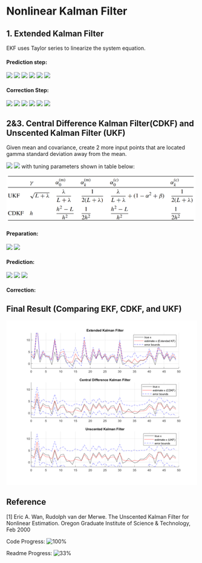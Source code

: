 # Nonlinear Kalman Filter 
## 1. Extended Kalman Filter
EKF uses Taylor series to linearize the system equation. 

#### Prediction step:

<img src="https://latex.codecogs.com/svg.image?\large&space;{\color{Gray}\hat{x}_k^-=\mathbb{E}[f_{k-1}(x_{k-1},u_{k-1},w_{k-1})|\mathbb{Z}_{k-1}]\simeq&space;f_{k-1}(\hat{x}_{k-1}^&plus;,u_{k-1},\bar{w}_{k-1})}">
<img src="https://latex.codecogs.com/svg.image?\large&space;{\color{Gray}\tilde{x}_k^-=x_k-\hat{x}_k^-=f_{k-1}(x_{k-1},u_{k-1},w_{k-1})-f_{k-1}(\hat{x}_{k-1}^&plus;,u_{k-1},\bar{w}_{k-1})}">
<img src="https://latex.codecogs.com/svg.image?\large&space;{\color{Gray}\hat{x}_k^-\simeq&space;f_{k-1}(x_{k-1},u_{k-1},w_{k-1})&plus;\hat{A}_{k-1}(x_{k-1}-\hat{x}_{k-1}^&plus;)&plus;\hat{B}_{k-1}(w_{k-1}-\bar{w}_{k-1})}">
<img src="https://latex.codecogs.com/svg.image?\large&space;{\color{Gray}\hat{A}_{k-1}=\frac{df_{k-1}(x_{k-1},u_{k-1},w_{k-1})}{dx_{k-1}}|_{x_{k-1}=\hat{x}_{k-1}^&plus;},\&space;\hat{B}_{k-1}=\frac{df_{k-1}(x_{k-1},u_{k-1},w_{k-1})}{dw_{k-1}}|_{w_{k-1}=\bar{w}_{k-1}^&plus;}}">
<img src="https://latex.codecogs.com/svg.image?\large&space;{\color{Gray}\Sigma_{\tilde{x},k}^-=\hat{A}_{k-1}\Sigma_{\tilde{x},k-1}^&plus;\hat{A}_{k-1}&plus;\hat{B}_{k-1}\Sigma_{\tilde{w}}\hat{B}_{k-1}}">
<img src="https://latex.codecogs.com/svg.image?\large&space;{\color{Gray}\hat{z}_k=\mathbb{E}[h_k(x_k,u_k,v_k|\mathbb{Z}_{k-1})]\simeq&space;h_k(\hat{x}_k^-,u_k,\bar{v}_k)}">

#### Correction Step:
<img src="https://latex.codecogs.com/svg.image?\large&space;{\color{Gray}\tilde{z}_k=z_k-\hat{z}_k=h_k(x_k,u_k,v_k)-h_k(\hat{x}_k^-,u_k,\bar{v}_k)}">
<img src="https://latex.codecogs.com/svg.image?\large&space;{\color{Gray}\hat{z}_k=h_k(x_k,u_k,v_k)&plus;\hat{C}_k(x_k-\hat{x}_k^-)&plus;\hat{D}_k(v_k-\bar{v}_k)}">
<img src="https://latex.codecogs.com/svg.image?\large&space;{\color{Gray}\hat{C}_k=\frac{dh_k(x_k,u_k,v_k)}{dx_k}|_{x_k=\hat{x}_k^-},\&space;\hat{D}_k=\frac{dh_k(x_k,u_k,v_k)}{dv_k}|_{v_k=\bar{v}_k}}">
<img src="https://latex.codecogs.com/svg.image?\large&space;{\color{Gray}L_k=\Sigma_{\tilde{x}\tilde{z},k}^-\Sigma_{\tilde{z},k}^{-1}\simeq\Sigma_{\tilde{x},k}^-\hat{C}_k^T[\hat{C}_k\Sigma_{\tilde{x},k}^-\hat{C_k}^T&plus;\hat{D}_k\Sigma_{\tilde{v}}\hat{D}_k^T]^{-1}}">
<img src="https://latex.codecogs.com/svg.image?\large&space;{\color{Gray}\hat{x}_k^&plus;=\hat{x}_k^-&plus;L_k(z_k-\hat{z}_k)}">
<img src="https://latex.codecogs.com/svg.image?\large&space;{\color{Gray}\Sigma_{\tilde{x},k}^&plus;=\Sigma_{\tilde{x},k}^--L_k\Sigma_{\tilde{z},k}L_k^T}">

## 2&3. Central Difference Kalman Filter(CDKF) and Unscented Kalman Filter (UKF)
Given mean and covariance, create 2 more input points that are located gamma standard deviation away from the mean.

<img src="https://latex.codecogs.com/svg.image?\large&space;{\color{Gray}\mathcal{X}=\{\bar{x},\bar{x}&plus;\gamma\sqrt{\Sigma_{\bar{x}}},\bar{x}-\gamma\sqrt{\Sigma_{\bar{x}}}\}}">
<img src="https://latex.codecogs.com/svg.image?\large&space;{\color{Gray}\bar{x}=\sum_{i=0}^p\alpha_{i}^{(m)}\mathcal{X}_i,\&space;\Sigma_{\bar{x}}=\sum_{i=0}^p\alpha_{i}^{(c)}(\mathcal{X}_i-\bar{x})(\mathcal{X}_i-\bar{x})^T}">
with tuning parameters shown in table below:
<p>
  <img 
    width="500"
    src="images/parameters.PNG"
  >
</p>

#### Preparation:
<img src="https://latex.codecogs.com/svg.image?\large&space;{\color{Gray}\hat{x}^{a,&plus;}_{k-1}=\begin{bmatrix}\hat{x}^&plus;_{k-1}\\\bar{w}\\\bar{v}\end{bmatrix},\Sigma^{a,&plus;}_{\bar{x},k-1}=\text{diag}(\Sigma_{\tilde{x},k-1}^{&plus;},\Sigma_{\tilde{w}},\Sigma_{\tilde{v}})}&space;">
<img src="https://latex.codecogs.com/svg.image?\large&space;{\color{Gray}\mathcal{X}^{a,&plus;}_{k-1}=\{\hat{x}^{a,&plus;}_{k-1},\hat{x}^{a,&plus;}_{k-1}&plus;\gamma\sqrt{\Sigma^{a,&plus;}_{\bar{x},k-1}},\hat{x}^{a,&plus;}_{k-1}-\gamma\sqrt{\Sigma^{a,&plus;}_{\bar{x},k-1}}\}}">

#### Prediction:
<img src="https://latex.codecogs.com/svg.image?\large&space;{\color{Gray}\mathcal{X}^{x,-}_{k,i}=f_{k-1}(\mathcal{X}^{x,&plus;}_{k-1,i},u_{k-1},\mathcal{X}^{w,&plus;}_{k-1,i}),\hat{x}_k^-\simeq\sum^p_{i=0}\alpha_i^{(m)}\mathcal{X}^{x,-}_{k,i}}&space;">
<img src="https://latex.codecogs.com/svg.image?\large&space;{\color{Gray}\Sigma^-_{\tilde{x},k}=\sum^p_{i=0}\alpha_i^{(c)}(\mathcal{X}^{x,-}_{k,i}-\hat{x}^-_k)(\mathcal{X}^{x,-}_{k,i}-\hat{x}^-_k)^T}&space;">
<img src="https://latex.codecogs.com/svg.image?\large&space;{\color{Gray}\mathcal{Z}_{k,i}=h_k(\mathcal{X}^{x,-}_{k,i},u_k,\mathcal{X}^{v}_{k,i}),&space;\hat{z}=\sum_{i=0}^p\alpha_i^{(m)}\mathcal{Z}_{k,i}}&space;">

#### Correction:


## Final Result (Comparing EKF, CDKF, and UKF)
<p align="center">
  <img 
    width="700"
    src="images/nonlinear_KF.png"
  >
</p>

## Reference
[1] Eric A. Wan, Rudolph van der Merwe. The Unscented Kalman Filter for Nonlinear Estimation. Oregon Graduate Institute of Science & Technology, Feb 2000

Code Progress: ![100%](https://progress-bar.dev/100)

Readme Progress: ![33%](https://progress-bar.dev/50)
